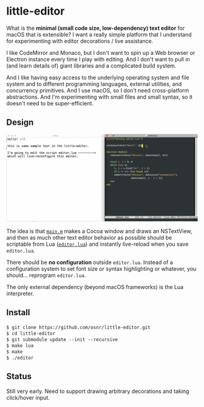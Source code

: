 # little-editor

What is the **minimal (small code size, low-dependency) text editor**
for macOS that is extensible? I want a really simple platform that I
understand for experimenting with editor decorations / live
assistance.

I like CodeMirror and Monaco, but I don't want to spin up a Web
browser or Electron instance every time I play with editing. And I
don't want to pull in (and learn details of) giant libraries and a
complicated build system.

And I like having easy access to the underlying operating system and
file system and to different programming languages, external
utilities, and concurrency primitives. And I use macOS, so I don't
need cross-platform abstractions. And I'm experimenting with small
files and small syntax, so it doesn't need to be super-efficient.

## Design

![](readme-example.gif)

The idea is that [`main.m`](main.m) makes a Cocoa window and draws an
NSTextView, and then as much other text editor behavior as possible
should be scriptable from Lua ([`editor.lua`](editor.lua)) and
instantly live-reload when you save `editor.lua`.

There should be **no configuration** outside `editor.lua`. Instead of
a configuration system to set font size or syntax highlighting or
whatever, you should... reprogram `editor.lua`.

The only external dependency (beyond macOS frameworks) is the Lua
interpreter.

## Install

```
$ git clone https://github.com/osnr/little-editor.git
$ cd little-editor
$ git submodule update --init --recursive
$ make lua
$ make
$ ./editor
```

## Status

Still very early. Need to support drawing arbitrary decorations and
taking click/hover input.

